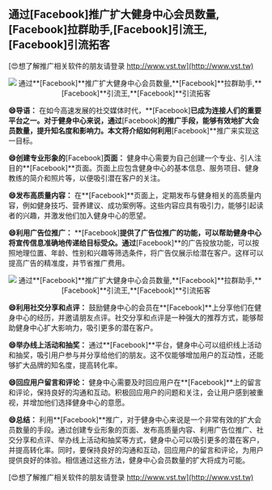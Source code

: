 ## **通过**[Facebook]**推广扩大健身中心会员数量,**[Facebook]**拉群助手,**[Facebook]**引流王,**[Facebook]**引流拓客**

[😍想了解推广相关软件的朋友请登录 http://www.vst.tw](http://www.vst.tw)

 <center><img src="https://vst.tw/MP4/tuiguang/png/1.png" alt="通过**[Facebook]**推广扩大健身中心会员数量,**[Facebook]**拉群助手,**[Facebook]**引流王,**[Facebook]**引流拓客"></center>

**😄导语：**
在如今高速发展的社交媒体时代，**[Facebook]**已成为连接人们的重要平台之一。对于健身中心来说，通过**[Facebook]**的推广手段，能够有效地扩大会员数量，提升知名度和影响力。本文将介绍如何利用**[Facebook]**推广来实现这一目标。

**😄创建专业形象的**[Facebook]**页面：**
健身中心需要为自己创建一个专业、引人注目的**[Facebook]**页面。页面上应包含健身中心的基本信息、服务项目、健身教练的简介和照片等，以便吸引潜在客户的关注。

**😄发布高质量内容：**
在**[Facebook]**页面上，定期发布与健身相关的高质量内容，例如健身技巧、营养建议、成功案例等。这些内容应具有吸引力，能够引起读者的兴趣，并激发他们加入健身中心的愿望。

**😄利用广告位推广：**
**[Facebook]**提供了广告位推广的功能，可以帮助健身中心将宣传信息准确地传递给目标受众。通过**[Facebook]**的广告投放功能，可以按照地理位置、年龄、性别和兴趣等筛选条件，将广告仅展示给潜在客户。这样可以提高广告的精准度，并节省推广费用。

 <center><img src="https://vst.tw/MP4/tuiguang/png/4.png" alt="通过**[Facebook]**推广扩大健身中心会员数量,**[Facebook]**拉群助手,**[Facebook]**引流王,**[Facebook]**引流拓客"></center>

**😄利用社交分享和点评：**
鼓励健身中心的会员在**[Facebook]**上分享他们在健身中心的经历，并邀请朋友点评。社交分享和点评是一种强大的推荐方式，能够帮助健身中心扩大影响力，吸引更多的潜在客户。

**😄举办线上活动和抽奖：**
通过**[Facebook]**平台，健身中心可以组织线上活动和抽奖，吸引用户参与并分享给他们的朋友。这不仅能够增加用户的互动性，还能够扩大品牌的知名度，提高转化率。

**😄回应用户留言和评论：**
健身中心需要及时回应用户在**[Facebook]**上的留言和评论，保持良好的沟通和互动。积极回应用户的问题和关注，会让用户感到被重视，并增加他们选择健身中心的意愿。

**😄总结：**
利用**[Facebook]**推广，对于健身中心来说是一个非常有效的扩大会员数量的手段。通过创建专业形象的页面、发布高质量内容、利用广告位推广、社交分享和点评、举办线上活动和抽奖等方式，健身中心可以吸引更多的潜在客户，并提高转化率。同时，要保持良好的沟通和互动，回应用户的留言和评论，为用户提供良好的体验。相信通过这些方法，健身中心会员数量的扩大将成为可能。

[😍想了解推广相关软件的朋友请登录 http://www.vst.tw](http://www.vst.tw)



